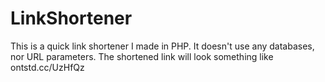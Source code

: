 # LinkShortener
This is a quick link shortener I made in PHP. It doesn't use any databases, nor URL parameters. The shortened link will look something like ontstd.cc/UzHfQz
